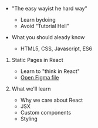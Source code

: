 
 *  "The easy wayist  he hard way"
    - Learn bydoing
    - Avoid "Tutorial Hell"
    
* What you should aleady know
    - HTML5, CSS, Javascript, ES6

1. Static Pages in React
   * Learn to "think in React"
   * [Open Figma file](https://www.figma.com/file/xA1rJVQOorqMW6xjGdBLcI/ReactFacts)

2. What we'll learn
   * Why we care about React
   * JSX
   * Custom components
   * Styling

